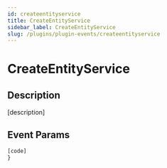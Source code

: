 ```yaml
---
id: createentityservice
title: CreateEntityService
sidebar_label: CreateEntityService
slug: /plugins/plugin-events/createentityservice
---
```


# CreateEntityService

## Description

[description]

## Event Params

```javascript
[code]
}
```

